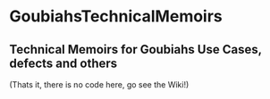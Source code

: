 # GoubiahsTechnicalMemoirs
## Technical Memoirs for Goubiahs Use Cases, defects and others


(Thats it, there is no code here, go see the Wiki!)
